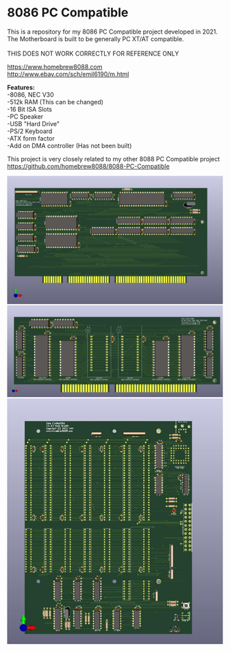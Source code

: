 # 8086 PC Compatible

This is a repository for my 8086 PC Compatible project developed in 2021. The Motherboard is built to be generally PC XT/AT compatible.\
\
THIS DOES NOT WORK CORRECTLY FOR REFERENCE ONLY  

https://www.homebrew8088.com \
http://www.ebay.com/sch/emil6190/m.html

**Features:**\
-8086, NEC V30\
-512k RAM (This can be changed)\
-16 Bit ISA Slots\
-PC Speaker\
-USB "Hard Drive"\
-PS/2 Keyboard\
-ATX form factor\
-Add on DMA controller (Has not been built) 

This project is very closely related to my other 8088 PC Compatible project https://github.com/homebrew8088/8088-PC-Compatible


![alt text](/images/8086.jpg)
![alt text](/images/512k.jpg)
![alt text](/images/16Bit.jpg)
